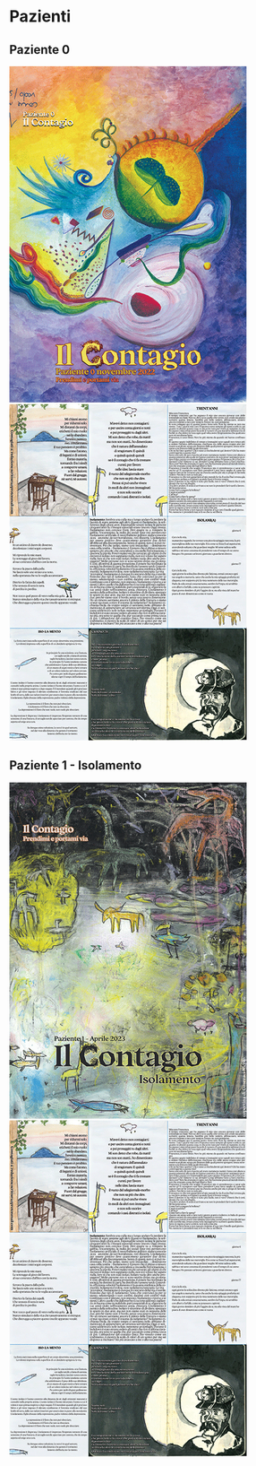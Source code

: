 # Pazienti

## Paziente 0
![paziente-0_cover](imgs/600px.pdf_0000_Layer-2.png) ![paziente-0_content](imgs/600px.pdf_0002_CONTENT-1-ISOLAMENTO-def2.png) 

## Paziente 1 - **Isolamento**
![paziente-1_cover](imgs/600px.pdf_0001_COVER-1-ISOLAMENTO-def.png) ![paziente-1_content](imgs/600px.pdf_0002_CONTENT-1-ISOLAMENTO-def2.png)
